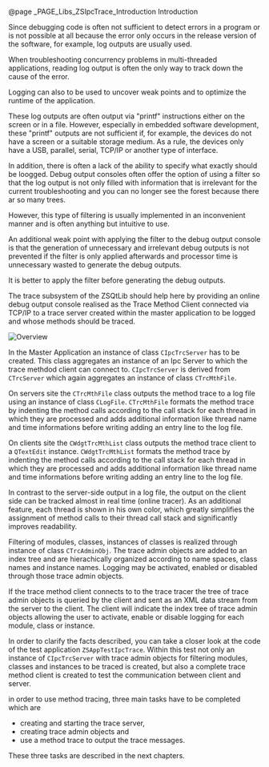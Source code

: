 @page _PAGE_Libs_ZSIpcTrace_Introduction Introduction

Since debugging code is often not sufficient to detect errors in a program or is not possible at all because
the error only occurs in the release version of the software, for example, log outputs are usually used.

When troubleshooting concurrency problems in multi-threaded applications, reading log output is often the
only way to track down the cause of the error.

Logging can also to be used to uncover weak points and to optimize the runtime of the application.

These log outputs are often output via "printf" instructions either on the screen or in a file.
However, especially in embedded software development, these "printf" outputs are not sufficient if,
for example, the devices do not have a screen or a suitable storage medium. As a rule, the devices
only have a USB, parallel, serial, TCP/IP or another type of interface.

In addition, there is often a lack of the ability to specify what exactly should be loogged.
Debug output consoles often offer the option of using a filter so that the log output is not only filled
with information that is irrelevant for the current troubleshooting and you can no longer see the forest
because there ar so many trees.

However, this type of filtering is usually implemented in an inconvenient manner and is often anything
but intuitive to use.

An additional weak point with applying the filter to the debug output console is that the generation of
unnecessary and irrelevant debug outputs is not prevented if the filter is only applied afterwards and
processor time is unnecessary wasted to generate the debug outputs.

It is better to apply the filter before generating the debug outputs.

The trace subsystem of the ZSQtLib should help here by providing an online debug output console realised
as the Trace Method Client connected via TCP/IP to a trace server created within the master application
to be logged and whose methods should be traced.

![Overview](ZSIpcTrace/Overview.png)

In the Master Application an instance of class `CIpcTrcServer` has to be created.
This class aggregates an instance of an Ipc Server to which the trace methdod client can connect to.
`CIpcTrcServer` is derived from `CTrcServer` which again aggregates an instance of class `CTrcMthFile`.

On servers site the `CTrcMthFile` class outputs the method trace to a log file using an instance of
class `CLogFile`. `CTrcMthFile` formats the method trace by indenting the method calls according to the
call stack for each thread in which they are processed and adds additional information like thread name
and time informations before writing adding an entry line to the log file.

On clients site the `CWdgtTrcMthList` class outputs the method trace client to a `QTextEdit` instance.
`CWdgtTrcMthList` formats the method trace by indenting the method calls according to the
call stack for each thread in which they are processed and adds additional information like thread name
and time informations before writing adding an entry line to the log file.

In contrast to the server-side output in a log file, the output on the client side can be tracked almost
in real time (online tracer). As an additional feature, each thread is shown in his own color, which greatly
simplifies the assignment of method calls to their thread call stack and significantly improves readability.

Filtering of modules, classes, instances of classes is realized through instance of class `CTrcAdminObj`.
The trace admin objects are added to an index tree and are hierachically organized according to name spaces,
class names and instance names. Logging may be activated, enabled or disabled through those trace admin objects.

If the trace method client connects to to the trace tracer the tree of trace admin objects is queried by the
client and sent as an XML data stream from the server to the client. The client will indicate the index tree
of trace admin objects allowing the user to activate, enable or disable logging for each module, class or
instance.

In order to clarify the facts described, you can take a closer look at the code of the test application
`ZSAppTestIpcTrace`. Within this test not only an instance of `CIpcTrcServer` with trace admin objects for
filtering modules, classes and instances to be traced is created, but also a complete trace method client
is created to test the communication between client and server.

in order to use method tracing, three main tasks have to be completed which are

- creating and starting the trace server,
- creating trace admin objects and
- use a method trace to output the trace messages.

These three tasks are described in the next chapters.

